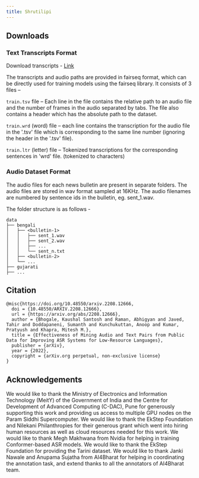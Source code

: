 ```yaml
---
title: Shrutilipi
---
```


## Downloads

### Text Transcripts Format

Download transcripts - [Link](https://web.archive.org/web/20240415064756/https://indic-asr-public.objectstore.e2enetworks.net/shrutilipi/shrutilipi_fairseq.zip)

The transcripts and audio paths are provided in fairseq format, which can be directly used for training models using the fairseq library. It consists of 3 files –

`train.tsv` file – Each line in the file contains the relative path to an audio file and the number of frames in the audio separated by tabs. The file also contains a header which has the absolute path to the dataset.

`train.wrd` (word) file – each line contains the transcription for the audio file in the '.tsv' file which is corresponding to the same line number (ignoring the header in the '.tsv' file).

`train.ltr` (letter) file – Tokenized transcriptions for the corresponding sentences in 'wrd' file. (tokenized to characters)

### Audio Dataset Format

The audio files for each news bulletin are present in separate folders.
The audio files are stored in wav format sampled at 16KHz.
The audio filenames are numbered by sentence ids in the bulletin, eg. sent_1.wav.

The folder structure is as follows -

```
data
├── bengali
│   ├── <bulletin-1>
│   │   ├── sent_1.wav
│   │   ├── sent_2.wav
│   │   ├── ...
│   │   └── sent_n.txt
│   ├── <bulletin-2>
│   └── ...
├── gujarati
├── ...
```

## Citation

```
@misc{https://doi.org/10.48550/arxiv.2208.12666,
  doi = {10.48550/ARXIV.2208.12666},
  url = {https://arxiv.org/abs/2208.12666},
  author = {Bhogale, Kaushal Santosh and Raman, Abhigyan and Javed, Tahir and Doddapaneni, Sumanth and Kunchukuttan, Anoop and Kumar, Pratyush and Khapra, Mitesh M.},
  title = {Effectiveness of Mining Audio and Text Pairs from Public Data for Improving ASR Systems for Low-Resource Languages},
  publisher = {arXiv},
  year = {2022},
  copyright = {arXiv.org perpetual, non-exclusive license}
}
```

## Acknowledgements

We would like to thank the Ministry of Electronics and Information Technology (MeitY) of the Government of India and the Centre for Development of Advanced Computing (C-DAC), Pune for generously supporting this work and providing us access to multiple GPU nodes on the Param Siddhi Supercomputer. We would like to thank the EkStep Foundation and Nilekani Philanthropies for their generous grant which went into hiring human resources as well as cloud resources needed for this work. We would like to thank Megh Makhwana from Nvidia for helping in training Conformer-based ASR models. We would like to thank the EkStep Foundation for providing the Tarini dataset. We would like to thank Janki Nawale and Anupama Sujatha from AI4Bharat for helping in coordinating the annotation task, and extend thanks to all the annotators of AI4Bharat team.
